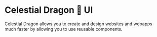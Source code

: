# Celestial Dragon 🐉 UI

Celestial Dragon allows you to create and design websites and webapps much faster by allowing you to use reusable components.
